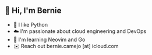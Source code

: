 <!---
bernie-cm/bernie-cm is a ✨ special ✨ repository because its `README.md` (this file) appears on your GitHub profile.
You can click the Preview link to take a look at your changes.
--->
## 👋 Hi, I'm Bernie
- 🐍 I like Python
- ☁️ I'm passionate about cloud engineering and DevOps
- 🌱 I'm learning Neovim and Go
- ✉️ Reach out bernie.camejo [at] icloud.com
